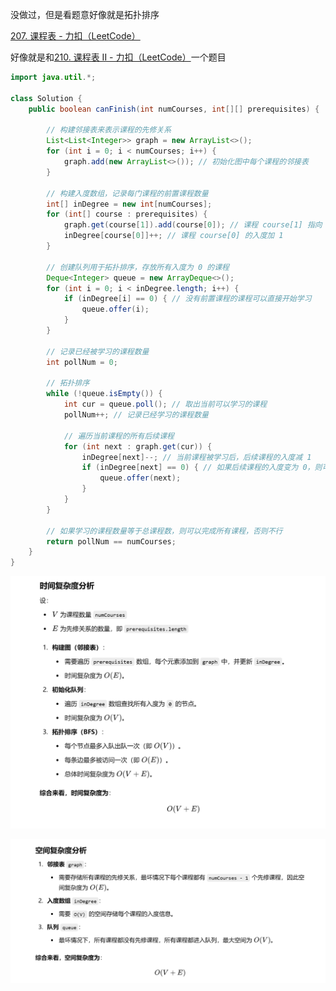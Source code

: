 

没做过，但是看题意好像就是拓扑排序



[207. 课程表 - 力扣（LeetCode）](https://leetcode.cn/problems/course-schedule/description/?envType=study-plan-v2&envId=top-100-liked)



好像就是和[210. 课程表 II - 力扣（LeetCode）](https://leetcode.cn/problems/course-schedule-ii/description/)一个题目





```java
import java.util.*;

class Solution {
    public boolean canFinish(int numCourses, int[][] prerequisites) {

        // 构建邻接表来表示课程的先修关系
        List<List<Integer>> graph = new ArrayList<>();
        for (int i = 0; i < numCourses; i++) {
            graph.add(new ArrayList<>()); // 初始化图中每个课程的邻接表
        }

        // 构建入度数组，记录每门课程的前置课程数量
        int[] inDegree = new int[numCourses];
        for (int[] course : prerequisites) {
            graph.get(course[1]).add(course[0]); // 课程 course[1] 指向 course[0]
            inDegree[course[0]]++; // 课程 course[0] 的入度加 1
        }

        // 创建队列用于拓扑排序，存放所有入度为 0 的课程
        Deque<Integer> queue = new ArrayDeque<>();
        for (int i = 0; i < inDegree.length; i++) {
            if (inDegree[i] == 0) { // 没有前置课程的课程可以直接开始学习
                queue.offer(i);
            }
        }

        // 记录已经被学习的课程数量
        int pollNum = 0;

        // 拓扑排序
        while (!queue.isEmpty()) {
            int cur = queue.poll(); // 取出当前可以学习的课程
            pollNum++; // 记录已经学习的课程数量

            // 遍历当前课程的所有后续课程
            for (int next : graph.get(cur)) {
                inDegree[next]--; // 当前课程被学习后，后续课程的入度减 1
                if (inDegree[next] == 0) { // 如果后续课程的入度变为 0，则可以学习
                    queue.offer(next);
                }
            }
        }

        // 如果学习的课程数量等于总课程数，则可以完成所有课程，否则不行
        return pollNum == numCourses;
    }
}

```



![{072E6250-E799-4E65-AA38-B769FA879DA0}](assets/{072E6250-E799-4E65-AA38-B769FA879DA0}.png)



![{56089796-C184-46E2-9182-8F8E06938290}](assets/{56089796-C184-46E2-9182-8F8E06938290}.png)
